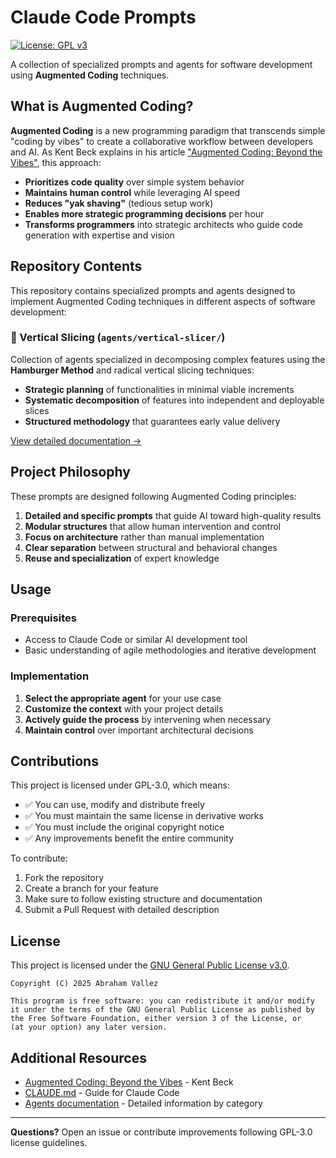 # Claude Code Prompts

[![License: GPL v3](https://img.shields.io/badge/License-GPLv3-blue.svg)](https://www.gnu.org/licenses/gpl-3.0)

A collection of specialized prompts and agents for software development using **Augmented Coding** techniques.

## What is Augmented Coding?

**Augmented Coding** is a new programming paradigm that transcends simple "coding by vibes" to create a collaborative workflow between developers and AI. As Kent Beck explains in his article ["Augmented Coding: Beyond the Vibes"](https://tidyfirst.substack.com/p/augmented-coding-beyond-the-vibes), this approach:

- **Prioritizes code quality** over simple system behavior
- **Maintains human control** while leveraging AI speed
- **Reduces "yak shaving"** (tedious setup work)
- **Enables more strategic programming decisions** per hour
- **Transforms programmers** into strategic architects who guide code generation with expertise and vision

## Repository Contents

This repository contains specialized prompts and agents designed to implement Augmented Coding techniques in different aspects of software development:

### 🍔 Vertical Slicing (`agents/vertical-slicer/`)

Collection of agents specialized in decomposing complex features using the **Hamburger Method** and radical vertical slicing techniques:

- **Strategic planning** of functionalities in minimal viable increments
- **Systematic decomposition** of features into independent and deployable slices
- **Structured methodology** that guarantees early value delivery

[View detailed documentation →](agents/vertical-slicer/README.md)

## Project Philosophy

These prompts are designed following Augmented Coding principles:

1. **Detailed and specific prompts** that guide AI toward high-quality results
2. **Modular structures** that allow human intervention and control
3. **Focus on architecture** rather than manual implementation
4. **Clear separation** between structural and behavioral changes
5. **Reuse and specialization** of expert knowledge

## Usage

### Prerequisites

- Access to Claude Code or similar AI development tool
- Basic understanding of agile methodologies and iterative development

### Implementation

1. **Select the appropriate agent** for your use case
2. **Customize the context** with your project details
3. **Actively guide the process** by intervening when necessary
4. **Maintain control** over important architectural decisions

## Contributions

This project is licensed under GPL-3.0, which means:

- ✅ You can use, modify and distribute freely
- ✅ You must maintain the same license in derivative works
- ✅ You must include the original copyright notice
- ✅ Any improvements benefit the entire community

To contribute:

1. Fork the repository
2. Create a branch for your feature
3. Make sure to follow existing structure and documentation
4. Submit a Pull Request with detailed description

## License

This project is licensed under the [GNU General Public License v3.0](LICENSE).

```
Copyright (C) 2025 Abraham Vallez

This program is free software: you can redistribute it and/or modify
it under the terms of the GNU General Public License as published by
the Free Software Foundation, either version 3 of the License, or
(at your option) any later version.
```

## Additional Resources

- [Augmented Coding: Beyond the Vibes](https://tidyfirst.substack.com/p/augmented-coding-beyond-the-vibes) - Kent Beck
- [CLAUDE.md](CLAUDE.md) - Guide for Claude Code
- [Agents documentation](agents/) - Detailed information by category

---

**Questions?** Open an issue or contribute improvements following GPL-3.0 license guidelines.